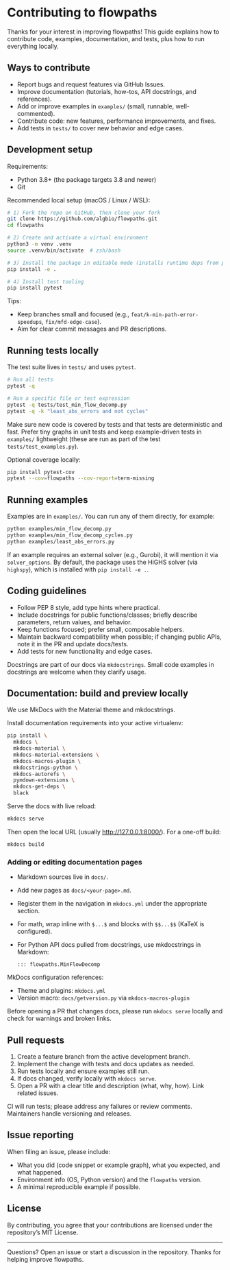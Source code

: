 # Contributing to flowpaths

Thanks for your interest in improving flowpaths! This guide explains how to contribute code, examples, documentation, and tests, plus how to run everything locally.

## Ways to contribute

- Report bugs and request features via GitHub Issues.
- Improve documentation (tutorials, how-tos, API docstrings, and references).
- Add or improve examples in `examples/` (small, runnable, well-commented).
- Contribute code: new features, performance improvements, and fixes.
- Add tests in `tests/` to cover new behavior and edge cases.

## Development setup

Requirements:
- Python 3.8+ (the package targets 3.8 and newer)
- Git

Recommended local setup (macOS / Linux / WSL):

```bash
# 1) Fork the repo on GitHub, then clone your fork
git clone https://github.com/algbio/flowpaths.git
cd flowpaths

# 2) Create and activate a virtual environment
python3 -m venv .venv
source .venv/bin/activate  # zsh/bash

# 3) Install the package in editable mode (installs runtime deps from pyproject)
pip install -e .

# 4) Install test tooling
pip install pytest
```

Tips:
- Keep branches small and focused (e.g., `feat/k-min-path-error-speedups`, `fix/mfd-edge-case`).
- Aim for clear commit messages and PR descriptions.

## Running tests locally

The test suite lives in `tests/` and uses `pytest`.

```bash
# Run all tests
pytest -q

# Run a specific file or test expression
pytest -q tests/test_min_flow_decomp.py
pytest -q -k "least_abs_errors and not cycles"
```

Make sure new code is covered by tests and that tests are deterministic and fast. Prefer tiny graphs in unit tests and keep example-driven tests in `examples/` lightweight (these are run as part of the test `tests/test_examples.py`).

Optional coverage locally:
```bash
pip install pytest-cov
pytest --cov=flowpaths --cov-report=term-missing
```

## Running examples

Examples are in `examples/`. You can run any of them directly, for example:

```bash
python examples/min_flow_decomp.py
python examples/min_flow_decomp_cycles.py
python examples/least_abs_errors.py
```

If an example requires an external solver (e.g., Gurobi), it will mention it via `solver_options`. By default, the package uses the HiGHS solver (via `highspy`), which is installed with `pip install -e .`.

## Coding guidelines

- Follow PEP 8 style, add type hints where practical.
- Include docstrings for public functions/classes; briefly describe parameters, return values, and behavior.
- Keep functions focused; prefer small, composable helpers.
- Maintain backward compatibility when possible; if changing public APIs, note it in the PR and update docs/tests.
- Add tests for new functionality and edge cases.

Docstrings are part of our docs via `mkdocstrings`. Small code examples in docstrings are welcome when they clarify usage.

## Documentation: build and preview locally

We use MkDocs with the Material theme and mkdocstrings.

Install documentation requirements into your active virtualenv:
```bash
pip install \
  mkdocs \
  mkdocs-material \
  mkdocs-material-extensions \
  mkdocs-macros-plugin \
  mkdocstrings-python \
  mkdocs-autorefs \
  pymdown-extensions \
  mkdocs-get-deps \
  black
```

Serve the docs with live reload:
```bash
mkdocs serve
```
Then open the local URL (usually http://127.0.0.1:8000/). For a one-off build:
```bash
mkdocs build
```

### Adding or editing documentation pages

- Markdown sources live in `docs/`.
- Add new pages as `docs/<your-page>.md`.
- Register them in the navigation in `mkdocs.yml` under the appropriate section.
- For math, wrap inline with `$...$` and blocks with `$$...$$` (KaTeX is configured).
- For Python API docs pulled from docstrings, use mkdocstrings in Markdown:

  ```
  ::: flowpaths.MinFlowDecomp
  ```

MkDocs configuration references:
- Theme and plugins: `mkdocs.yml`
- Version macro: `docs/getversion.py` via `mkdocs-macros-plugin`

Before opening a PR that changes docs, please run `mkdocs serve` locally and check for warnings and broken links.

## Pull requests

1. Create a feature branch from the active development branch.
2. Implement the change with tests and docs updates as needed.
3. Run tests locally and ensure examples still run.
4. If docs changed, verify locally with `mkdocs serve`.
5. Open a PR with a clear title and description (what, why, how). Link related issues.

CI will run tests; please address any failures or review comments. Maintainers handle versioning and releases.

## Issue reporting

When filing an issue, please include:
- What you did (code snippet or example graph), what you expected, and what happened.
- Environment info (OS, Python version) and the `flowpaths` version.
- A minimal reproducible example if possible.

## License

By contributing, you agree that your contributions are licensed under the repository’s MIT License.

---

Questions? Open an issue or start a discussion in the repository. Thanks for helping improve flowpaths.
